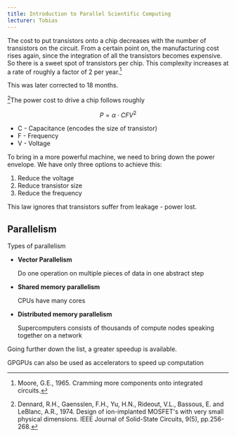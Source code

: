 ```yaml
---
title: Introduction to Parallel Scientific Computing
lecturer: Tobias
---
```


<Definition name="Moore's scaling">

The cost to put transistors onto a chip decreases with the number of transistors on the circuit. From a certain point on, the manufacturing cost rises again, since the integration of all the transistors becomes expensive. So there is a sweet spot of transistors per chip. This complexity increases at a rate of roughly a factor of 2 per year.[^1]

</Definition>

[^1]: Moore, G.E., 1965. Cramming more components onto integrated circuits.

This was later corrected to 18 months.

<Definition name="Dennard scaling">

[^2]The power cost to drive a chip follows roughly

$$
P=\alpha \cdot CFV^2
$$

-   C - Capacitance (encodes the size of transistor)
-   F - Frequency
-   V - Voltage

</Definition>

[^2]: Dennard, R.H., Gaensslen, F.H., Yu, H.N., Rideout, V.L., Bassous, E. and LeBlanc, A.R., 1974. Design of ion-implanted MOSFET's with very small physical dimensions. IEEE Journal of Solid-State Circuits, 9(5), pp.256-268.

To bring in a more powerful machine, we need to bring down the power envelope. We have only three options to achieve this:

1. Reduce the voltage
2. Reduce transistor size
3. Reduce the frequency

This law ignores that transistors suffer from leakage - power lost.

## Parallelism

Types of parallelism

-   **Vector Parallelism**

    Do one operation on multiple pieces of data in one abstract step

-   **Shared memory parallelism**

    CPUs have many cores

-   **Distributed memory parallelism**

    Supercomputers consists of thousands of compute nodes speaking together on a network

Going further down the list, a greater speedup is available.

GPGPUs can also be used as accelerators to speed up computation
